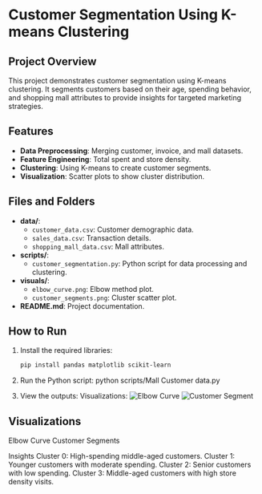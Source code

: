 # Customer Segmentation Using K-means Clustering

## Project Overview
This project demonstrates customer segmentation using K-means clustering. It segments customers based on their age, spending behavior, and shopping mall attributes to provide insights for targeted marketing strategies.

## Features
- **Data Preprocessing**: Merging customer, invoice, and mall datasets.
- **Feature Engineering**: Total spent and store density.
- **Clustering**: Using K-means to create customer segments.
- **Visualization**: Scatter plots to show cluster distribution.

## Files and Folders
- **data/**:
  - `customer_data.csv`: Customer demographic data.
  - `sales_data.csv`: Transaction details.
  - `shopping_mall_data.csv`: Mall attributes.
- **scripts/**:
  - `customer_segmentation.py`: Python script for data processing and clustering.
- **visuals/**:
  - `elbow_curve.png`: Elbow method plot.
  - `customer_segments.png`: Cluster scatter plot.
- **README.md**: Project documentation.

## How to Run
1. Install the required libraries:
   ```bash
   pip install pandas matplotlib scikit-learn

2. Run the Python script:
python scripts/Mall Customer data.py

3. View the outputs:
Visualizations: ![Elbow Curve](https://github.com/user-attachments/assets/23032c45-5422-4cde-ad25-3ff4f71e6aec)
![Customer Segment](https://github.com/user-attachments/assets/b94f9942-ab1b-4c09-a024-317b7166598e)

## Visualizations
Elbow Curve
Customer Segments

Insights
Cluster 0: High-spending middle-aged customers.
Cluster 1: Younger customers with moderate spending.
Cluster 2: Senior customers with low spending.
Cluster 3: Middle-aged customers with high store density visits.





